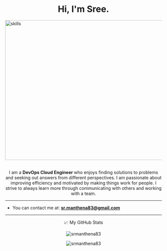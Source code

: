 <h1 align="center">Hi, I'm Sree.</h1>
<img align="left" src="https://fiverr-res.cloudinary.com/images/t_main1,q_auto,f_auto,q_auto,f_auto/gigs/128118345/original/c776fd8433fd0870bd5534b04ce547a436ab68a8/do-something-i-am-at-aws-kubernetes-docker-terraform-ci-cd-linux.png" alt="skills" width="980" 
     height="450" />
     
&nbsp;

<p align="center"> I am a <b> DevOps Cloud Engineer </b> who enjoys finding solutions to problems and seeking out answers from different perspectives. I am passionate about improving efficiency and motivated by making things work for people. I strive to always learn more through communicating with others and working with a team.</p> 

<hr>

- You can contact me at: **sr.manthena83@gmail.com**

<hr>

<p align="center"> 📈 My GitHub Stats </p>

<p align="center"> <img src="https://github-readme-stats.vercel.app/api?username=srmanthena83&show_icons=true&theme=gotham" alt="srmanthena83" />

<p align="center"> <img src="https://github-readme-stats.vercel.app/api/top-langs/?username=srmanthena83&show_icons=true&theme=gotham" alt="srmanthena83" />
